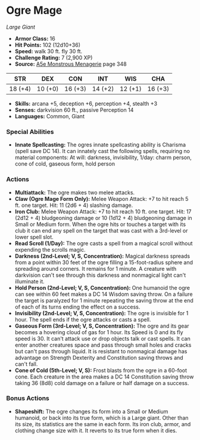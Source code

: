 # Ogre Mage

*Large* *Giant*

- **Armor Class:** 16
- **Hit Points:** 102 (12d10+36)
- **Speed:** walk 30 ft. fly 30 ft.
- **Challenge Rating:** 7 (2,900 XP)
- **Source:** [A5e Monstrous Menagerie](https://enpublishingrpg.com/products/level-up-monstrous-menagerie-a5e) page 348

| STR | DEX | CON | INT | WIS | CHA |
| --- | --- | --- | --- | --- | --- |
| 18 (+4) | 10 (+0) | 16 (+3) | 14 (+2) | 12 (+1) | 16 (+3) |

- **Skills:** arcana +5, deception +6, perception +4, stealth +3
- **Senses:** darkvision 60 ft., passive Perception 14
- **Languages:** Common, Giant

### Special Abilities

- **Innate Spellcasting:** The ogres innate spellcasting ability is Charisma (spell save DC 14). It can innately cast the following spells, requiring no material components: At will: darkness, invisibility, 1/day: charm person, cone of cold, gaseous form, hold person

### Actions

- **Multiattack:** The ogre makes two melee attacks.
- **Claw (Ogre Mage Form Only):** Melee Weapon Attack: +7 to hit  reach 5 ft.  one target. Hit: 11 (2d6 + 4) slashing damage.
- **Iron Club:** Melee Weapon Attack: +7 to hit  reach 10 ft.  one target. Hit: 17 (2d12 + 4) bludgeoning damage  or 10 (1d12 + 4) bludgeoning damage in Small or Medium form. When the ogre hits or touches a target with its club  it can end any spell on the target that was cast with a 3rd-level or lower spell slot.
- **Read Scroll (1/Day):** The ogre casts a spell from a magical scroll without expending the scrolls magic.
- **Darkness (2nd-Level; V, S, Concentration):** Magical darkness spreads from a point within 30 feet of the ogre  filling a 15-foot-radius sphere and spreading around corners. It remains for 1 minute. A creature with darkvision can't see through this darkness  and nonmagical light can't illuminate it.
- **Hold Person (2nd-Level; V, S, Concentration):** One humanoid the ogre can see within 60 feet makes a DC 14 Wisdom saving throw. On a failure  the target is paralyzed for 1 minute  repeating the saving throw at the end of each of its turns  ending the effect on a success.
- **Invisibility (2nd-Level; V, S, Concentration):** The ogre is invisible for 1 hour. The spell ends if the ogre attacks or casts a spell.
- **Gaseous Form (3rd-Level; V, S, Concentration):** The ogre and its gear becomes a hovering cloud of gas for 1 hour. Its Speed is 0  and its fly speed is 30. It can't attack  use or drop objects  talk  or cast spells. It can enter another creatures space and pass through small holes and cracks but can't pass through liquid. It is resistant to nonmagical damage  has advantage on Strength  Dexterity and Constitution saving throws  and can't fall.
- **Cone of Cold (5th-Level; V, S):** Frost blasts from the ogre in a 60-foot cone. Each creature in the area makes a DC 14 Constitution saving throw  taking 36 (8d8) cold damage on a failure or half damage on a success.

### Bonus Actions

- **Shapeshift:** The ogre changes its form into a Small or Medium humanoid, or back into its true form, which is a Large giant. Other than its size, its statistics are the same in each form. Its iron club, armor, and clothing change size with it. It reverts to its true form when it dies.


